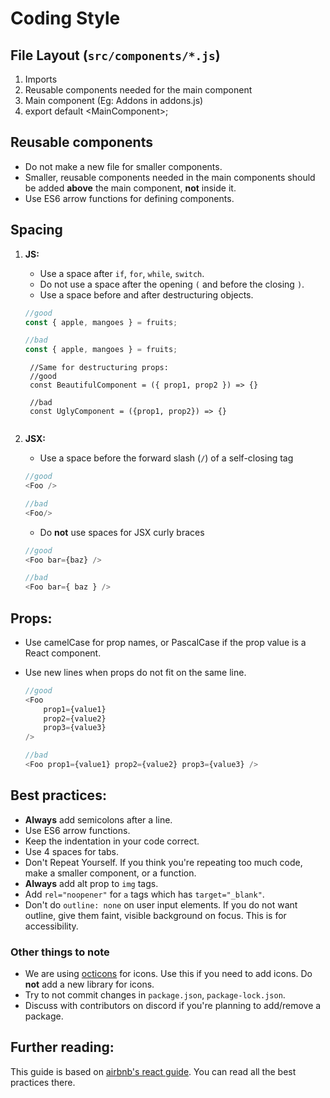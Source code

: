# Coding Style

## File Layout (`src/components/*.js`)

1. Imports
2. Reusable components needed for the main component
3. Main component (Eg: Addons in addons.js)
4. export default \<MainComponent\>;

## Reusable components

- Do not make a new file for smaller components.
- Smaller, reusable components needed in the main components should be added **above** the main component, **not** inside it.
- Use ES6 arrow functions for defining components.

## Spacing

1.  **JS:**

    - Use a space after `if`, `for`, `while`, `switch`.
    - Do not use a space after the opening `(` and before the closing `)`.
    - Use a space before and after destructuring objects.

    ```js
    //good
    const { apple, mangoes } = fruits;

    //bad
    const { apple, mangoes } = fruits;
    ```

         //Same for destructuring props:
         //good
         const BeautifulComponent = ({ prop1, prop2 }) => {}

         //bad
         const UglyComponent = ({prop1, prop2}) => {}

    ```

    ```

2.  **JSX:**

    - Use a space before the forward slash (`/`) of a self-closing tag

    ```js
    //good
    <Foo />

    //bad
    <Foo/>
    ```

    - Do **not** use spaces for JSX curly braces

    ```js
    //good
    <Foo bar={baz} />

    //bad
    <Foo bar={ baz } />
    ```

## **Props:**

- Use camelCase for prop names, or PascalCase if the prop value is a React component.
- Use new lines when props do not fit on the same line.

  ```js
  //good
  <Foo
      prop1={value1}
      prop2={value2}
      prop3={value3}
  />

  //bad
  <Foo prop1={value1} prop2={value2} prop3={value3} />
  ```

## **Best practices:**

- **Always** add semicolons after a line.
- Use ES6 arrow functions.
- Keep the indentation in your code correct.
- Use 4 spaces for tabs.
- Don't Repeat Yourself. If you think you're repeating too much code, make a smaller component, or a function.
- **Always** add alt prop to `img` tags.
- Add `rel="noopener"` for `a` tags which has `target="_blank"`.
- Don't do `outline: none` on user input elements. If you do not want outline, give them faint, visible background on focus. This is for accessibility.

### Other things to note

- We are using [octicons](https://primer.style/octicons/) for icons. Use this if you need to add icons. Do **not** add a new library for icons.
- Try to not commit changes in `package.json`, `package-lock.json`.
- Discuss with contributors on discord if you're planning to add/remove a package.

## Further reading:

This guide is based on [airbnb's react guide](https://github.com/airbnb/javascript/tree/master/react). You can read all the best practices there.
